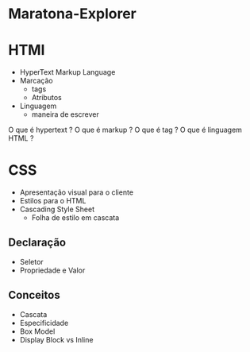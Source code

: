 # Maratona-Explorer

# HTMl

- HyperText Markup Language
- Marcação 
  - tags
  - Atributos
- Linguagem
  - maneira de escrever 

O que é hypertext ?
O que é markup ?
O que é tag ?
O que é linguagem HTML ?  

# CSS 

- Apresentação visual para o cliente 
- Estilos para o HTML
- Cascading Style Sheet 
  - Folha de estilo em cascata 

## Declaração 

- Seletor
- Propriedade e Valor

## Conceitos 
- Cascata 
- Especificidade
- Box Model 
- Display Block vs Inline  

